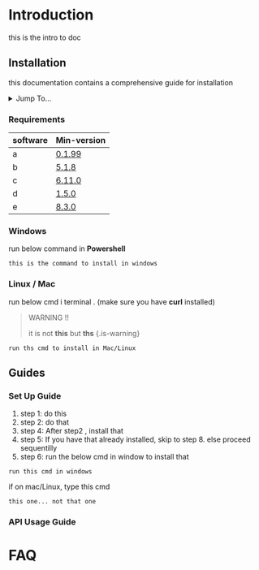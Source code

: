 <!-- TITLE: Neutrinos Doc -->
<!-- SUBTITLE: docs for nos -->

# Introduction
this is the intro to doc
## Installation
this documentation contains a comprehensive guide for installation 

<details>
<summary>Jump To...</summary>

* [requirements](home#requirements)
	1. nested list 1
	2. nested list 2
* markdown list 2

</details>


### Requirements
software | Min-version
-|-
a  | [0.1.99]()
b | [5.1.8]()
c | [6.11.0]()
d | [1.5.0]()
e | [8.3.0]()
### Windows
run below command in **Powershell**
		
```
this is the command to install in windows

```

### Linux / Mac
run below cmd i terminal . (make sure you have **curl** installed)
 
> WARNING !!
> 
> it is not **this** but **ths**
{.is-warning}

```
run ths cmd to install in Mac/Linux
```
## Guides


### Set Up Guide

1. step 1: do this
2. step 2: do that
3. step 4: After step2 , install that
4. step 5: If you have that already installed, skip to step 8. else proceed sequentilly
5. step 6: run the below cmd in window to install that
		
```
run this cmd in windows
```

if on mac/Linux, type this cmd

```
this one... not that one
```
</details>

### API Usage Guide

# FAQ

	